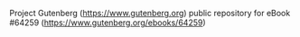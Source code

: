 Project Gutenberg (https://www.gutenberg.org) public repository for eBook #64259 (https://www.gutenberg.org/ebooks/64259)
